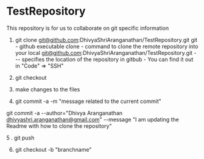 # TestRepository

This repository is for us to collaborate on git specific information

1. git clone git@github.com:DhivyaShriAranganathan/TestRepository.git
git - github executable
clone - command to clone the remote repository into your local 
git@github.com:DhivyaShriAranganathan/TestRepository.git --- specifies the location of the repository in gitbub - You can find it out in "Code" => "SSH"

2. git checkout 

3. make changes to the files

4. git commit -a -m "message related to the current commit"

git commit -a --author="Dhivya Aranganathan <dhivyashri.aranganathan@gmail.com>" --message "I am updating the Readme with how to clone the repository"


5 . git push

6. git checkout -b "branchname"
